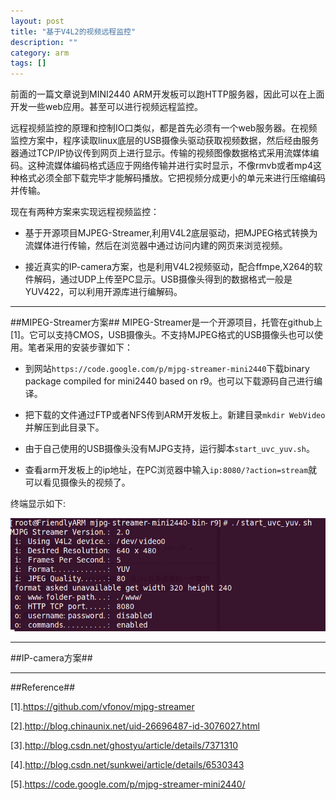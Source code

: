 ```yaml
---
layout: post
title: "基于V4L2的视频远程监控"
description: ""
category: arm
tags: []
---
```

前面的一篇文章说到MINI2440 ARM开发板可以跑HTTP服务器，因此可以在上面开发一些web应用。甚至可以进行视频远程监控。

远程视频监控的原理和控制IO口类似，都是首先必须有一个web服务器。在视频监控方案中，程序读取linux底层的USB摄像头驱动获取视频数据，然后经由服务器通过TCP/IP协议传到网页上进行显示。传输的视频图像数据格式采用流媒体编码。这种流媒体编码格式适应于网络传输并进行实时显示，不像rmvb或者mp4这种格式必须全部下载完毕才能解码播放。它把视频分成更小的单元来进行压缩编码并传输。


现在有两种方案来实现远程视频监控：

- 基于开源项目MJPEG-Streamer,利用V4L2底层驱动，把MJPEG格式转换为流媒体进行传输，然后在浏览器中通过访问内建的网页来浏览视频。

- 接近真实的IP-camera方案，也是利用V4L2视频驱动，配合ffmpe,X264的软件解码，通过UDP上传至PC显示。USB摄像头得到的数据格式一般是YUV422，可以利用开源库进行编解码。


-------------------------------------------------------------------
##MIPEG-Streamer方案##
MIPEG-Streamer是一个开源项目，托管在github上[1]。它可以支持CMOS，USB摄像头。不支持MJPEG格式的USB摄像头也可以使用。笔者采用的安装步骤如下：

- 到网站`https://code.google.com/p/mjpg-streamer-mini2440`下载binary package compiled for mini2440 based on r9。也可以下载源码自己进行编译。

- 把下载的文件通过FTP或者NFS传到ARM开发板上。新建目录`mkdir WebVideo`并解压到此目录下。

- 由于自己使用的USB摄像头没有MJPG支持，运行脚本`start_uvc_yuv.sh`。

- 查看arm开发板上的ip地址，在PC浏览器中输入`ip:8080/?action=stream`就可以看见摄像头的视频了。

终端显示如下:

![图片](/assets/images/webvideo.png)


---------------------------------------------------------------------------------------
##IP-camera方案##


--------------------------------------------------------------------
##Reference##

[1].https://github.com/vfonov/mjpg-streamer

[2].http://blog.chinaunix.net/uid-26696487-id-3076027.html

[3].http://blog.csdn.net/ghostyu/article/details/7371310

[4].http://blog.csdn.net/sunkwei/article/details/6530343

[5].https://code.google.com/p/mjpg-streamer-mini2440/

